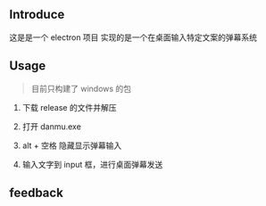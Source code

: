 ## Introduce

这是是一个 electron 项目
实现的是一个在桌面输入特定文案的弹幕系统

## Usage

> 目前只构建了 windows 的包

1. 下载 release 的文件并解压

2. 打开 danmu.exe

3. alt + 空格 隐藏显示弹幕输入

4. 输入文字到 input 框，进行桌面弹幕发送

## feedback
